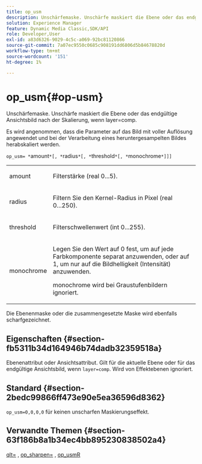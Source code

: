 ```yaml
---
title: op_usm
description: Unschärfemaske. Unschärfe maskiert die Ebene oder das endgültige Ansichtsbild nach der Skalierung, wenn layer=comp.
solution: Experience Manager
feature: Dynamic Media Classic,SDK/API
role: Developer,User
exl-id: a83d6326-9029-4c5c-a069-92bc81120866
source-git-commit: 7a07ec9550c0685c908191dd6806d5b84678820d
workflow-type: tm+mt
source-wordcount: '151'
ht-degree: 1%

---
```


# op_usm{#op-usm}

Unschärfemaske. Unschärfe maskiert die Ebene oder das endgültige Ansichtsbild nach der Skalierung, wenn layer=comp.

Es wird angenommen, dass die Parameter auf das Bild mit voller Auflösung angewendet und bei der Verarbeitung eines heruntergesampelten Bildes herabskaliert werden.

`op_usm= *`amount`*[, *`radius`*[, *`threshold`*[, *`monochrome`*]]]`

<table id="simpletable_0697E3BCB45F41C494D93A6017ADD2BF"> 
 <tr class="strow"> 
  <td class="stentry"> <p><span class="codeph"><span class="varname"> amount</span></span> </p></td> 
  <td class="stentry"> <p>Filterstärke (real 0...5). </p></td> 
 </tr> 
 <tr class="strow"> 
  <td class="stentry"> <p><span class="codeph"><span class="varname"> radius</span></span> </p></td> 
  <td class="stentry"> <p>Filtern Sie den Kernel-Radius in Pixel (real 0...250). </p></td> 
 </tr> 
 <tr class="strow"> 
  <td class="stentry"> <p><span class="codeph"><span class="varname"> threshold</span></span> </p></td> 
  <td class="stentry"> <p>Filterschwellenwert (int 0...255). </p></td> 
 </tr> 
 <tr class="strow"> 
  <td class="stentry"> <p><span class="codeph"><span class="varname"> monochrome</span></span> </p></td> 
  <td class="stentry"> <p>Legen Sie den Wert auf 0 fest, um auf jede Farbkomponente separat anzuwenden, oder auf 1, um nur auf die Bildhelligkeit (Intensität) anzuwenden. </p> <p> <span class="codeph"><span class="varname"> monochrome</span></span> wird bei Graustufenbildern ignoriert. </p></td> 
 </tr> 
</table>

Die Ebenenmaske oder die zusammengesetzte Maske wird ebenfalls scharfgezeichnet.

## Eigenschaften {#section-fb5311b34d164946b74dadb32359518a}

Ebenenattribut oder Ansichtsattribut. Gilt für die aktuelle Ebene oder für das endgültige Ansichtsbild, wenn `layer=comp`. Wird von Effektebenen ignoriert.

## Standard {#section-2bedc99866ff473e90e5ea36596d8362}

`op_usm=0,0,0,0` für keinen unscharfen Maskierungseffekt.

## Verwandte Themen {#section-63f186b8a1b34ec4bb895230838502a4}

[qlt=](../../../../../is-api/http-ref/image-serving-api-ref/c-http-protocol-reference/c-command-reference/r-is-http-qlt.md#reference-f69ed0758c784b0385d979820546d352) , [op_sharpen=](../../../../../is-api/http-ref/image-serving-api-ref/c-http-protocol-reference/c-command-reference/r-op-sharpen.md#reference-c32573230c6140f883efdaa201ea8541) , [op_usmR](../../../../../is-api/http-ref/image-serving-api-ref/c-http-protocol-reference/c-command-reference/r-op-usmr.md#reference-c0168bc1e3a24370883670c09bcb0fef)
